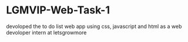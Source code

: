 # LGMVIP-Web-Task-1
devoloped the to do list web app using css, javascript and html as a web devoloper intern at letsgrowmore
